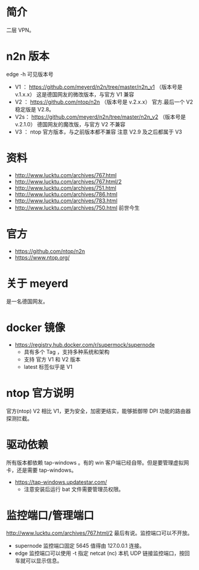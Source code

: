 # 简介
二层 VPN。

# n2n 版本
edge -h 可见版本号
- V1 ： https://github.com/meyerd/n2n/tree/master/n2n_v1 （版本号是 v.1.x.x） 这是德国网友的微改版本，与官方 V1 兼容
- V2 ： https://github.com/ntop/n2n                      （版本号是 v.2.x.x） 官方.最后一个 V2 稳定版是 V2.8。
- V2s： https://github.com/meyerd/n2n/tree/master/n2n_v2 （版本号是 v.2.1.0） 德国网友的魔改版，与官方 V2 不兼容
- V3 ： ntop 官方版本，与之前版本都不兼容 注意 V2.9 及之后都属于 V3

# 资料
- http://www.lucktu.com/archives/767.html
- http://www.lucktu.com/archives/767.html/2
- http://www.lucktu.com/archives/751.html
- http://www.lucktu.com/archives/786.html
- http://www.lucktu.com/archives/783.html
- http://www.lucktu.com/archives/750.html 前世今生

# 官方
- https://github.com/ntop/n2n 
- https://www.ntop.org/

# 关于 meyerd
是一名德国网友。

# docker 镜像
- https://registry.hub.docker.com/r/supermock/supernode
  - 具有多个 Tag ，支持多种系统和架构
  - 支持 官方 V1 和 V2 版本
  - latest 标签似乎是 V1

# ntop 官方说明
官方(ntop) V2 相比 V1，更为安全，加密更结实，能够抵御带 DPI 功能的路由器探测拦截。


# 驱动依赖
所有版本都依赖 tap-windows 。有的 win 客户端已经自带。但是要管理虚拟网卡，还是需要 tap-windows。
- https://tap-windows.updatestar.com/
  - 注意安装后运行 bat 文件需要管理员权限。

# 监控端口/管理端口
http://www.lucktu.com/archives/767.html/2 最后有说。监控端口可以不开放。
- supernode 监控端口固定 5645 值得由 127.0.0.1 连接。
- edge 监控端口可以使用 -t 指定
netcat (nc) 本机 UDP 链接监控端口，按回车就可以显示信息。

